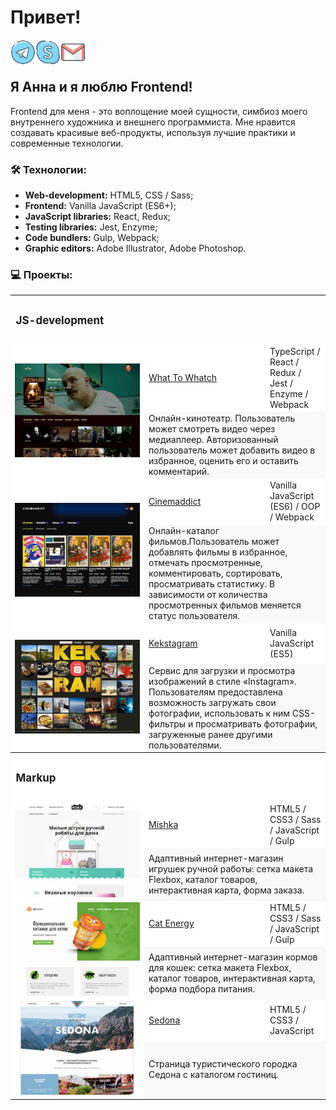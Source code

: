 # Привет!


<a href="https://t.me/anyutka_kuz">
  <img align="left" alt="Anna`s Telegram" width="40px" src="https://raw.githubusercontent.com/AnN-Kuznetsova/AnN-Kuznetsova/main/img/icon/icon-telegram.svg" />
</a>
<a href="Skype:anjutka_kuz?chat">
  <img align="left" alt="Anna`s Skype" width="40px" src="https://raw.githubusercontent.com/AnN-Kuznetsova/AnN-Kuznetsova/main/img/icon/icon-skype.svg" />
</a>
<a href="mailto:akimova_anna_25@mail.ru">
  <img align="left" alt="Anna`s e-mail" width="40px" src="https://raw.githubusercontent.com/AnN-Kuznetsova/AnN-Kuznetsova/main/img/icon/icon-email.svg" />
</a>

<br/><br/>


## Я Анна и я люблю Frontend!
Frontend для меня - это воплощение моей сущности, симбиоз моего внутреннего художника и внешнего программиста. Мне нравится создавать красивые веб-продукты, используя лучшие практики и современные технологии.


### 🛠 Технологии:

- **Web-development:** HTML5, CSS / Sass;
- **Frontend:** Vanilla JavaScript (ES6+);
- **JavaScript libraries:** React, Redux;
- **Testing libraries:** Jest, Enzyme;
- **Code bundlers:** Gulp, Webpack;
- **Graphic editors:** Adobe Illustrator, Adobe Photoshop.


### 💻 Проекты:

<table>
   <tr>
    <th colspan="3" height="70" style="font-size: 17px; font-weight: 700; text-align: left;">JS-development</th>
  </tr>

  <!-- What To Watch -->
  <tr style="background-color: #ffffff">
    <td rowspan="2" width="200">
      <a href="https://ann-kuznetsova.github.io/htmlacademy-what-to-watch/" target="_blank">
        <img width="100%" height="auto" src="https://raw.githubusercontent.com/AnN-Kuznetsova/AnN-Kuznetsova/main/img/wtw.jpg" title="What To Whatch" alt="What To Whatch">
      </a>
    </td>
    <td width="180" height="60">
      <a href="https://github.com/AnN-Kuznetsova/htmlacademy-what-to-watch" target="_blank">What To 	  Whatch</a>
	</td>
    <td>TypeScript / React / Redux / Jest / Enzyme / Webpack</td>
  </tr>
  <tr style="background-color: #f9f9f9;">
    <td colspan="2">Онлайн-кинотеатр. Пользователь может смотреть видео через медиаплеер. 				Авторизованный пользователь может добавить видео в избранное, оценить его и оставить 				комментарий.</td>
  </tr>
  
  <!-- Cinemaddict -->
  <tr style="background-color: #ffffff">
    <td rowspan="2" width="200">
      <a href="https://ann-kuznetsova.github.io/htmlacademy-cinemaddict/" target="_blank">
        <img width="100%" height="auto" src="https://raw.githubusercontent.com/AnN-Kuznetsova/AnN-Kuznetsova/main/img/cinemaddict.jpg" title="Cinemaddict" alt="Cinemaddict">
      </a>
    </td>
    <td width="180" height="60">
      <a href="https://github.com/AnN-Kuznetsova/htmlacademy-cinemaddict" 						 		  target="_blank">Cinemaddict</a>
	</td>
    <td>Vanilla JavaScript (ES6) / OOP / Webpack</td>
  </tr>
  <tr style="background-color: #f9f9f9;">
    <td colspan="2">Онлайн-каталог фильмов.Пользователь может добавлять фильмы в избранное, отмечать 	 просмотренные, комментировать, сортировать, просматривать статистику. В зависимости от количества 	   просмотренных фильмов меняется статус пользователя.</td>
  </tr>
  
  <!-- Kekstagram -->
  <tr style="background-color: #ffffff">
    <td rowspan="2" width="200">
      <a href="https://ann-kuznetsova.github.io/htmlacademy-kekstagram/" target="_blank">
        <img width="100%" height="auto" src="https://raw.githubusercontent.com/AnN-Kuznetsova/AnN-Kuznetsova/main/img/kekstagram.jpg" title="Kekstagram" alt="Kekstagram">
      </a>
    </td>
    <td width="180" height="60">
      <a href="https://github.com/AnN-Kuznetsova/htmlacademy-kekstagram" 						 		  target="_blank">Kekstagram</a>
	</td>
    <td>Vanilla JavaScript (ES5)</td>
  </tr>
  <tr style="background-color: #f9f9f9;">
    <td colspan="2">Сервис для загрузки и просмотра изображений в стиле «Instagram». Пользователям 		предоставлена возможность загружать свои фотографии, использовать к ним CSS-фильтры и 				просматривать фотографии, загруженные ранее другими пользователями.</td>
  </tr>
  
  
  <tr style="background-color: #ffffff">
    <th colspan="3" height="70" style="font-size: 17px; font-weight: 700; text-align: left;">Markup</th>
  </tr>
  
  <!-- Mishka -->
  <tr style="background-color: #ffffff">
    <td rowspan="2" width="200">
      <a href="https://ann-kuznetsova.github.io/htmlacademy-mishka/" target="_blank">
        <img width="100%" height="auto" src="https://raw.githubusercontent.com/AnN-Kuznetsova/AnN-Kuznetsova/main/img/mishka.jpg" title="Mishka" alt="Mishka">
      </a>
    </td>
    <td width="180" height="60">
      <a href="https://github.com/AnN-Kuznetsova/htmlacademy-mishka" 						 		  target="_blank">Mishka</a>
	</td>
    <td>HTML5 / CSS3 / Sass / JavaScript / Gulp</td>
  </tr>
  <tr style="background-color: #f9f9f9;">
    <td colspan="2">Адаптивный интернет-магазин игрушек ручной работы: сетка макета Flexbox, каталог 	 товаров, интерактивная карта, форма заказа.</td>
  </tr>
  
  <!-- Cat Energy -->
  <tr style="background-color: #ffffff">
    <td rowspan="2" width="200">
      <a href="https://ann-kuznetsova.github.io/htmlacademy-cat-energy/" target="_blank">
        <img width="100%" height="auto" src="https://raw.githubusercontent.com/AnN-Kuznetsova/AnN-Kuznetsova/main/img/cat-energy.jpg" title="Cat Energy" alt="Cat Energy">
      </a>
    </td>
    <td width="180" height="60">
      <a href="https://github.com/AnN-Kuznetsova/htmlacademy-cat-energy" target="_blank">Cat 			  Energy</a>
	</td>
    <td>HTML5 / CSS3 / Sass / JavaScript / Gulp</td>
  </tr>
  <tr style="background-color: #f9f9f9;">
    <td colspan="2">Адаптивный интернет-магазин кормов для кошек: сетка макета Flexbox, каталог 		товаров, интерактивная карта, форма подбора питания.</td>
  </tr>
  
  <!-- Sedona -->
  <tr style="background-color: #ffffff">
    <td rowspan="2" width="200">
      <a href="https://ann-kuznetsova.github.io/htmlacademy-sedona/" target="_blank">
        <img width="100%" height="auto" src="https://raw.githubusercontent.com/AnN-Kuznetsova/AnN-Kuznetsova/main/img/sedona.jpg" title="Sedona" alt="Sedona">
      </a>
    </td>
    <td width="180" height="60">
      <a href="https://github.com/AnN-Kuznetsova/htmlacademy-sedona" target="_blank">Sedona</a>
	</td>
    <td>HTML5 / CSS3 / JavaScript</td>
  </tr>
  <tr style="background-color: #f9f9f9;">
    <td colspan="2">Страница туристического городка Седона с каталогом гостиниц.</td>
  </tr>
</table>